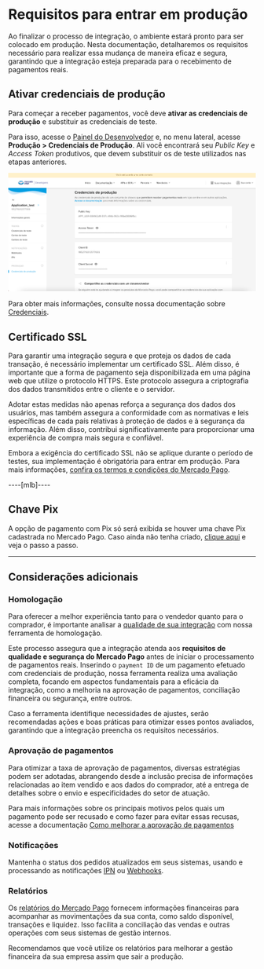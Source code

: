 # Requisitos para entrar em produção

Ao finalizar o processo de integração, o ambiente estará pronto para ser colocado em produção. Nesta documentação, detalharemos os requisitos necessário para realizar essa mudança de maneira eficaz e segura, garantindo que a integração esteja preparada para o recebimento de pagamentos reais.

## Ativar credenciais de produção

Para começar a receber pagamentos, você deve **ativar as credenciais de produção** e substituir as credenciais de teste. 

Para isso, acesse o [Painel do Desenvolvedor](https://www.mercadopago[FAKER][URL][DOMAIN]/settings/account/credentials) e, no menu lateral, acesse **Produção > Credenciais de Produção**. Ali você encontrará seu _Public Key_ e _Access Token_ produtivos, que devem substituir os de teste utilizados nas etapas anteriores.

![Credenciais de produção](/images/woocomerce/test-prod-credentials.png)

Para obter mais informações, consulte nossa documentação sobre [Credenciais](/developers/pt/guides/additional-content/your-integrations/credentials).

## Certificado SSL

Para garantir uma integração segura e que proteja os dados de cada transação, é necessário implementar um certificado SSL. Além disso, é importante que a forma de pagamento seja disponibilizada em uma página web que utilize o protocolo HTTPS. Este protocolo assegura a criptografia dos dados transmitidos entre o cliente e o servidor.

Adotar estas medidas não apenas reforça a segurança dos dados dos usuários, mas também assegura a conformidade com as normativas e leis específicas de cada país relativas à proteção de dados e à segurança da informação. Além disso, contribui significativamente para proporcionar uma experiência de compra mais segura e confiável.

Embora a exigência do certificado SSL não se aplique durante o período de testes, sua implementação é obrigatória para entrar em produção. Para mais informações, [confira os termos e condições do Mercado Pago](/developers/pt/guides/resources/legal/terms-and-conditions).

----[mlb]----
## Chave Pix

A opção de pagamento com Pix só será exibida se houver uma chave Pix cadastrada no Mercado Pago. Caso ainda não tenha criado, [clique aqui](https://www.youtube.com/watch?v=60tApKYVnkA) e veja o passo a passo.

------------

## Considerações adicionais

### Homologação

Para oferecer a melhor experiência tanto para o vendedor quanto para o comprador, é importante analisar a [qualidade de sua integração](/developers/pt/guides/additional-content/homologator/homologator) com nossa ferramenta de homologação. 

Este processo assegura que a integração atenda aos **requisitos de qualidade e segurança do Mercado Pago** antes de iniciar o processamento de pagamentos reais. Inserindo o `payment ID` de um pagamento efetuado com credenciais de produção, nossa ferramenta realiza uma avaliação completa, focando em aspectos fundamentais para a eficácia da integração, como a melhoria na aprovação de pagamentos, conciliação financeira ou segurança, entre outros.

Caso a ferramenta identifique necessidades de ajustes, serão recomendadas ações e boas práticas para otimizar esses pontos avaliados, garantindo que a integração preencha os requisitos necessários.

### Aprovação de pagamentos

Para otimizar a taxa de aprovação de pagamentos, diversas estratégias podem ser adotadas, abrangendo desde a inclusão precisa de informações relacionadas ao item vendido e aos dados do comprador, até a entrega de detalhes sobre o envio e especificidades do setor de atuação. 

Para mais informações sobre os principais motivos pelos quais um pagamento pode ser recusado e como fazer para evitar essas recusas, acesse a documentação [Como melhorar a aprovação de pagamentos](/developers/pt/guides/additional-content/how-tos/payment-rejections)

### Notificações

Mantenha o status dos pedidos atualizados em seus sistemas, usando e processando as notificações [IPN](/developers/pt/guides/additional-content/your-integrations/ipn) ou [Webhooks](/developers/pt/guides/additional-content/your-integrations/webhooks).

### Relatórios

Os [relatórios do Mercado Pago](/developers/pt/guides/additional-content/reports/introduction) fornecem informações financeiras para acompanhar as movimentações da sua conta, como saldo disponível, transações e liquidez. Isso facilita a conciliação das vendas e outras operações com seus sistemas de gestão internos.

Recomendamos que você utilize os relatórios para melhorar a gestão financeira da sua empresa assim que sair a produção.